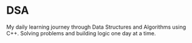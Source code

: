 # DSA
My daily learning journey through Data Structures and Algorithms using C++. Solving problems and building logic one day at a time.
